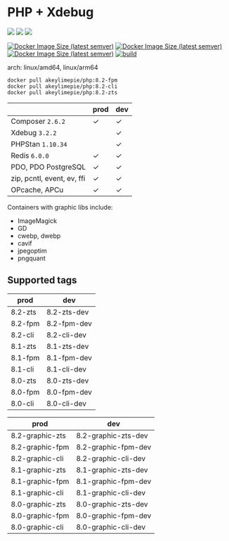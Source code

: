 # PHP + Xdebug

![](https://img.shields.io/badge/-8.2.10-informational) ![](https://img.shields.io/badge/-8.1.23-informational) ![](https://img.shields.io/badge/-8.0.30-informational) 

[![Docker Image Size (latest semver)](https://img.shields.io/docker/image-size/akeylimepie/php/8.2-zts?label=w%2Fo%20graphic%20libs)](https://hub.docker.com/r/akeylimepie/php)
[![Docker Image Size (latest semver)](https://img.shields.io/docker/image-size/akeylimepie/php/8.2-graphic-zts?label=w%2F%20graphic%20libs)](https://hub.docker.com/r/akeylimepie/php)
[![Docker Image Size (latest semver)](https://img.shields.io/docker/pulls/akeylimepie/php)](https://hub.docker.com/r/akeylimepie/php)
[![build](https://github.com/akeylimepie/docker-php/actions/workflows/build.yml/badge.svg?event=push)](https://github.com/akeylimepie/docker-php/actions/workflows/build.yml)

arch: linux/amd64, linux/arm64

```
docker pull akeylimepie/php:8.2-fpm
docker pull akeylimepie/php:8.2-cli
docker pull akeylimepie/php:8.2-zts
```

|                                 | prod    | dev     |
|---------------------------------|---------|---------|
| Composer `2.6.2` | &check; | &check; |
| Xdebug `3.2.2`     |         | &check; |
| PHPStan `1.10.34`   |         | &check; |
| Redis `6.0.0`       | &check; | &check; |
| PDO, PDO PostgreSQL             | &check; | &check; |
| zip, pcntl, event, ev, ffi      | &check; | &check; |
| OPcache, APCu                   | &check; | &check; |

Containers with graphic libs include:

* ImageMagick
* GD
* cwebp, dwebp
* cavif
* jpegoptim
* pngquant

## Supported tags

| prod | dev |
| --- | --- |
| 8.2-zts | 8.2-zts-dev |
| 8.2-fpm | 8.2-fpm-dev |
| 8.2-cli | 8.2-cli-dev |
| 8.1-zts | 8.1-zts-dev |
| 8.1-fpm | 8.1-fpm-dev |
| 8.1-cli | 8.1-cli-dev |
| 8.0-zts | 8.0-zts-dev |
| 8.0-fpm | 8.0-fpm-dev |
| 8.0-cli | 8.0-cli-dev |


| prod | dev |
| --- | --- |
| 8.2-graphic-zts | 8.2-graphic-zts-dev |
| 8.2-graphic-fpm | 8.2-graphic-fpm-dev |
| 8.2-graphic-cli | 8.2-graphic-cli-dev |
| 8.1-graphic-zts | 8.1-graphic-zts-dev |
| 8.1-graphic-fpm | 8.1-graphic-fpm-dev |
| 8.1-graphic-cli | 8.1-graphic-cli-dev |
| 8.0-graphic-zts | 8.0-graphic-zts-dev |
| 8.0-graphic-fpm | 8.0-graphic-fpm-dev |
| 8.0-graphic-cli | 8.0-graphic-cli-dev |

